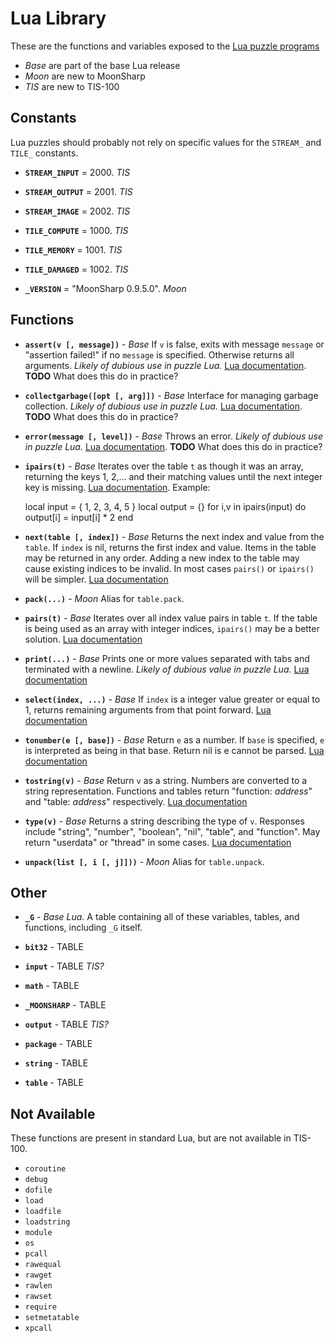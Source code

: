 Lua Library
===========

These are the functions and variables exposed to the [Lua puzzle programs](lua.html)

   * _Base_ are part of the base Lua release
   * _Moon_ are new to MoonSharp
   * _TIS_ are new to TIS-100

Constants
---------

Lua puzzles should probably not rely on specific values for the `STREAM_` and `TILE_` constants.

   * **`STREAM_INPUT`**  = 2000. _TIS_

   * **`STREAM_OUTPUT`** = 2001. _TIS_

   * **`STREAM_IMAGE`**  = 2002. _TIS_

   * **`TILE_COMPUTE`**  = 1000. _TIS_

   * **`TILE_MEMORY`**   = 1001. _TIS_

   * **`TILE_DAMAGED`**  = 1002. _TIS_

   * **`_VERSION`**      = "MoonSharp 0.9.5.0". _Moon_

Functions
---------

   * **`assert(v [, message])`** - _Base_ If `v` is false, exits with message `message` or "assertion failed!" if no `message` is specified. Otherwise returns all arguments. _Likely of dubious use in puzzle Lua._ [Lua documentation](http://www.lua.org/manual/5.2/manual.html#pdf-assert). **TODO** What does this do in practice?

   * **`collectgarbage([opt [, arg]])`** - _Base_ Interface for managing garbage collection. _Likely of dubious use in puzzle Lua._ [Lua documentation](http://www.lua.org/manual/5.2/manual.html#pdf-collectgarbage). **TODO** What does this do in practice?

   * **`error(message [, level])`** -  _Base_ Throws an error. _Likely of dubious use in puzzle Lua._ [Lua documentation](http://www.lua.org/manual/5.2/manual.html#pdf-error). **TODO** What does this do in practice?

   * **`ipairs(t)`** - _Base_ Iterates over the table `t` as though it was an array, returning the keys 1, 2,... and their matching values until the next integer key is missing. [Lua documentation](http://www.lua.org/manual/5.2/manual.html#pdf-ipairs). Example:

		local input = { 1, 2, 3, 4, 5 }
		local output = {}
		for i,v in ipairs(input) do
			output[i] = input[i] * 2
		end

   * **`next(table [, index])`** - _Base_ Returns the next index and value from the `table`. If `index` is nil, returns the first index and value. Items in the table may be returned in any order.  Adding a new index to the table may cause existing indices to be invalid.  In most cases `pairs()` or `ipairs()` will be simpler.  [Lua documentation](http://www.lua.org/manual/5.2/manual.html#pdf-next)

   * **`pack(...)`** - _Moon_ Alias for `table.pack`.

   * **`pairs(t)`** - _Base_ Iterates over all index value pairs in table `t`.  If the table is being used as an array with integer indices, `ipairs()` may be a better solution.  [Lua documentation](http://www.lua.org/manual/5.2/manual.html#pdf-pairs)

   * **`print(...)`** - _Base_ Prints one or more values separated with tabs and terminated with a newline. _Likely of dubious value in puzzle Lua._ [Lua documentation](http://www.lua.org/manual/5.2/manual.html#pdf-print)

   * **`select(index, ...)`** - _Base_ If `index` is a integer value greater or equal to 1, returns remaining arguments from that point forward. [Lua documentation](http://www.lua.org/manual/5.2/manual.html#pdf-select)

   * **`tonumber(e [, base])`** - _Base_ Return `e` as a number. If `base` is specified, `e` is interpreted as being in that base. Return nil is e cannot be parsed. [Lua documentation](http://www.lua.org/manual/5.2/manual.html#pdf-tonumber)

   * **`tostring(v)`** - _Base_ Return `v` as a string. Numbers are converted to a string representation. Functions and tables return "function: _address_" and "table: _address_" respectively. [Lua documentation](http://www.lua.org/manual/5.2/manual.html#pdf-tostring)

   * **`type(v)`** - _Base_ Returns a string describing the type of `v`.  Responses include "string", "number", "boolean", "nil", "table", and "function".   May return "userdata" or "thread" in some cases.  [Lua documentation](http://www.lua.org/manual/5.2/manual.html#pdf-type)

   * **`unpack(list [, i [, j]]))`** - _Moon_ Alias for `table.unpack`.

Other
-----

   * **`_G`** - _Base Lua._ A table containing all of these variables, tables, and functions, including `_G` itself.

   * **`bit32`** -        TABLE

   * **`input`** -        TABLE _TIS?_

   * **`math`** -         TABLE

   * **`_MOONSHARP`** -   TABLE

   * **`output`** -       TABLE _TIS?_

   * **`package`** -      TABLE

   * **`string`** -       TABLE

   * **`table`** -        TABLE

Not Available
-------------

These functions are present in standard Lua, but are not available in TIS-100. 

   * `coroutine`
   * `debug`
   * `dofile`
   * `load`
   * `loadfile`
   * `loadstring`
   * `module`
   * `os`
   * `pcall`
   * `rawequal`
   * `rawget`
   * `rawlen`
   * `rawset`
   * `require`
   * `setmetatable`
   * `xpcall`
